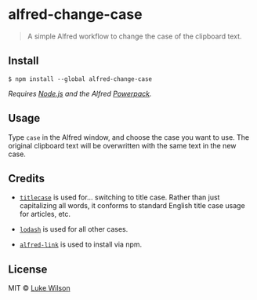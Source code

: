 # alfred-change-case
> A simple Alfred workflow to change the case of the clipboard text.


## Install

```
$ npm install --global alfred-change-case
```
*Requires [Node.js](https://nodejs.org) and the Alfred [Powerpack](https://www.alfredapp.com/powerpack/).*


## Usage
Type `case` in the Alfred window, and choose the case you want to use. The original clipboard text will be overwritten with the same text in the new case.


## Credits

-  [`titlecase`](https://www.npmjs.com/package/titlecase) is used for... switching to title case. Rather than just capitalizing all words, it conforms to standard English title case usage for articles, etc.

-  [`lodash`](lodash.com) is used for all other cases.

-  [`alfred-link`](https://github.com/samverschueren/alfred-link) is used to install via npm.

## License

MIT © [Luke Wilson](http://derbingle.blog)
